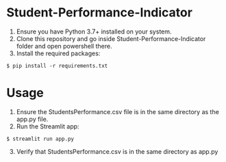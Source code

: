 # Student-Performance-Indicator

1. Ensure you have Python 3.7+ installed on your system.
2. Clone this repository and go inside Student-Performance-Indicator folder and open powershell there.
3. Install the required packages:
```
$ pip install -r requirements.txt
```

# Usage

1. Ensure the StudentsPerformance.csv file is in the same directory as the app.py file.
2. Run the Streamlit app:
```
$ streamlit run app.py
```
3. Verify that StudentsPerformance.csv is in the same directory as app.py
